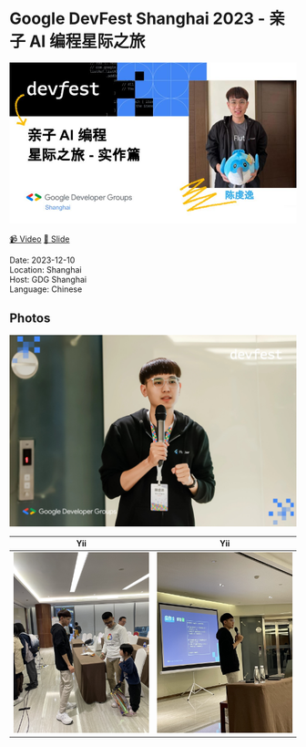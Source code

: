 # Google DevFest Shanghai 2023 - 亲子 AI 编程星际之旅

<img src='cover.jpg'></img>

[📹 Video](https://drive.google.com/file/d/1qLByQIRtENrGQSGqhfBXgqLEHGXrUc6u/view?usp=sharing)
[📘 Slide](https://docs.google.com/presentation/d/1eihsHi1ePmwG5SqQUCJe927xdppXsM53ri91TMy81NY/edit?usp=sharing)

Date: 2023-12-10 <br>
Location: Shanghai <br>
Host: GDG Shanghai <br>
Language: Chinese <br>

## Photos
![](photos/1.jpg)

Yii | Yii |
:-------------------------:|:-------------------------:
![](photos/2.jpg)  |  ![](photos/3.jpg) |